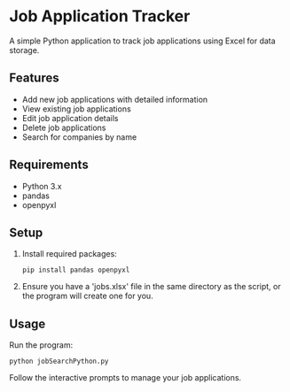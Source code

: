 # Job Application Tracker

A simple Python application to track job applications using Excel for data storage.

## Features

- Add new job applications with detailed information
- View existing job applications
- Edit job application details
- Delete job applications
- Search for companies by name

## Requirements

- Python 3.x
- pandas
- openpyxl

## Setup

1. Install required packages:
   ```
   pip install pandas openpyxl
   ```

2. Ensure you have a 'jobs.xlsx' file in the same directory as the script, or the program will create one for you.

## Usage

Run the program:
```
python jobSearchPython.py
```

Follow the interactive prompts to manage your job applications.